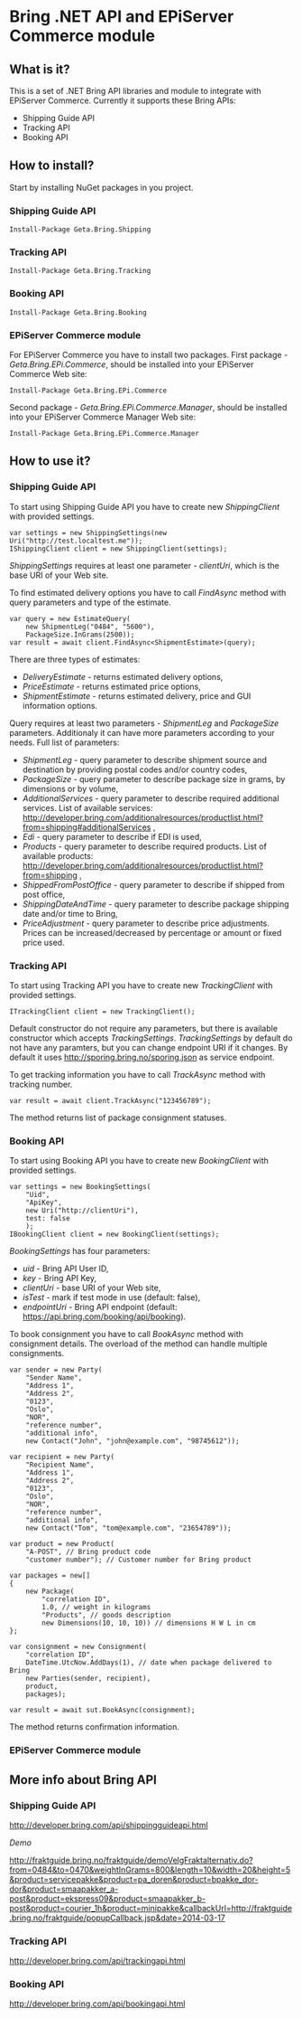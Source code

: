 Bring .NET API and EPiServer Commerce module
==================

## What is it?

This is a set of .NET Bring API libraries and module to integrate with EPiServer Commerce. Currently it supports these Bring APIs:
- Shipping Guide API
- Tracking API
- Booking API

## How to install?

Start by installing NuGet packages in you project.

### Shipping Guide API

    Install-Package Geta.Bring.Shipping

### Tracking API

    Install-Package Geta.Bring.Tracking

### Booking API

    Install-Package Geta.Bring.Booking

### EPiServer Commerce module

For EPiServer Commerce you have to install two packages. First package - *Geta.Bring.EPi.Commerce*, should be installed into your EPiServer Commerce Web site:

    Install-Package Geta.Bring.EPi.Commerce

Second package - *Geta.Bring.EPi.Commerce.Manager*, should be installed into your EPiServer Commerce Manager Web site:

    Install-Package Geta.Bring.EPi.Commerce.Manager

## How to use it?

### Shipping Guide API

To start using Shipping Guide API you have to create new *ShippingClient* with provided settings.

    var settings = new ShippingSettings(new Uri("http://test.localtest.me"));
    IShippingClient client = new ShippingClient(settings);

*ShippingSettings* requires at least one parameter - *clientUri*, which is the base URI of your Web site.

To find estimated delivery options you have to call *FindAsync* method with query parameters and type of the estimate.
    
    var query = new EstimateQuery(
        new ShipmentLeg("0484", "5600"),
        PackageSize.InGrams(2500));
    var result = await client.FindAsync<ShipmentEstimate>(query);

There are three types of estimates:
- *DeliveryEstimate* - returns estimated delivery options,
- *PriceEstimate* - returns estimated price options,
- *ShipmentEstimate* - returns estimated delivery, price and GUI information options.

Query requires at least two parameters - *ShipmentLeg* and *PackageSize* parameters. Additionaly it can have more parameters according to your needs. Full list of parameters:
- *ShipmentLeg* - query parameter to describe shipment source and destination by providing postal codes and/or country codes,
- *PackageSize* - query parameter to describe package size in grams, by dimensions or by volume,
- *AdditionalServices* - query parameter to describe required additional services. List of available services: http://developer.bring.com/additionalresources/productlist.html?from=shipping#additionalServices ,
- *Edi* - query parameter to describe if EDI is used,
- *Products* - query parameter to describe required products. List of available products: http://developer.bring.com/additionalresources/productlist.html?from=shipping ,
- *ShippedFromPostOffice* - query parameter to describe if shipped from post office,
- *ShippingDateAndTime* - query parameter to describe package shipping date and/or time to Bring,
- *PriceAdjustment* - query parameter to describe price adjustments. Prices can be increased/decreased by percentage or amount or fixed price used.

### Tracking API

To start using Tracking API you have to create new *TrackingClient* with provided settings.

    ITrackingClient client = new TrackingClient();

Default constructor do not require any parameters, but there is available constructor which accepts *TrackingSettings*. *TrackingSettings* by default do not have any paramters, but you can change endpoint URI if it changes. By default it uses http://sporing.bring.no/sporing.json as service endpoint.

To get tracking information you have to call *TrackAsync* method with tracking number.

    var result = await client.TrackAsync("123456789");

The method returns list of package consignment statuses.

### Booking API

To start using Booking API you have to create new *BookingClient* with provided settings.

    var settings = new BookingSettings(
        "Uid",
        "ApiKey",
        new Uri("http://clientUri"),
        test: false
        );
    IBookingClient client = new BookingClient(settings);

*BookingSettings* has four parameters:
- *uid* - Bring API User ID,
- *key* - Bring API Key,
- *clientUri* - base URI of your Web site,
- *isTest* - mark if test mode in use (default: false),
- *endpointUri* - Bring API endpoint (default: https://api.bring.com/booking/api/booking).

To book consignment you have to call *BookAsync* method with consignment details. The overload of the method can handle multiple consignments.

    var sender = new Party(
        "Sender Name",
        "Address 1",
        "Address 2",
        "0123",
        "Oslo",
        "NOR",
        "reference number",
        "additional info",
        new Contact("John", "john@example.com", "98745612"));

    var recipient = new Party(
        "Recipient Name",
        "Address 1",
        "Address 2",
        "0123",
        "Oslo",
        "NOR",
        "reference number",
        "additional info",
        new Contact("Tom", "tom@example.com", "23654789"));

    var product = new Product(
        "A-POST", // Bring product code
        "customer number"); // Customer number for Bring product

    var packages = new[]
    {
        new Package(
            "correlation ID", 
            1.0, // weight in kilograms
            "Products", // goods description
            new Dimensions(10, 10, 10)) // dimensions H W L in cm
    };

    var consignment = new Consignment(
        "correlation ID",
        DateTime.UtcNow.AddDays(1), // date when package delivered to Bring
        new Parties(sender, recipient),
        product,
        packages);

    var result = await sut.BookAsync(consignment);

The method returns confirmation information.

### EPiServer Commerce module

## More info about Bring API

### Shipping Guide API

http://developer.bring.com/api/shippingguideapi.html

*Demo*

http://fraktguide.bring.no/fraktguide/demoVelgFraktalternativ.do?from=0484&to=0470&weightInGrams=800&length=10&width=20&height=5&product=servicepakke&product=pa_doren&product=bpakke_dor-dor&product=smaapakker_a-post&product=ekspress09&product=smaapakker_b-post&product=courier_1h&product=minipakke&callbackUrl=http://fraktguide.bring.no/fraktguide/popupCallback.jsp&date=2014-03-17

### Tracking API

http://developer.bring.com/api/trackingapi.html

### Booking API

http://developer.bring.com/api/bookingapi.html